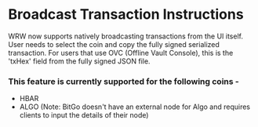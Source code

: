 # Broadcast Transaction Instructions

WRW now supports natively broadcasting transactions from the UI itself. User needs to select the coin and copy the fully signed serialized transaction. For users that use OVC (Offline Vault Console), this is the 'txHex' field from the fully signed JSON file.

### This feature is currently supported for the following coins -
- HBAR
- ALGO (Note: BitGo doesn't have an external node for Algo and requires clients to input the details of their node)
